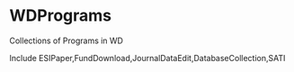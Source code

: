 # WDPrograms
Collections of Programs in WD

Include ESIPaper,FundDownload,JournalDataEdit,DatabaseCollection,SATI
